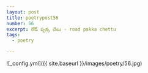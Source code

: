 ```yaml
---
layout: post
title: poetrypost56
number: 56
excerpt: రోడ్ ప్పక్క చేటు - road pakka chettu
tags:
  - poetry

---
```




![_config.yml]({{ site.baseurl }}/images/poetry/56.jpg)

